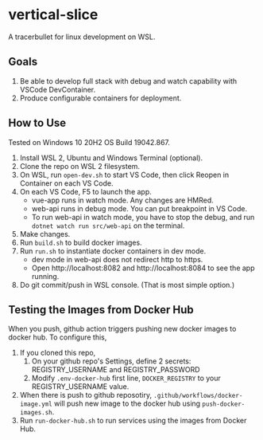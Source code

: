 # vertical-slice

A tracerbullet for linux development on WSL.

## Goals

1. Be able to develop full stack with debug and watch capability with VSCode DevContainer.
2. Produce configurable containers for deployment.

## How to Use

Tested on Windows 10 20H2 OS Build 19042.867.

1. Install WSL 2, Ubuntu and Windows Terminal (optional).
2. Clone the repo on WSL 2 filesystem.
3. On WSL, run `open-dev.sh` to start VS Code, then click Reopen in Container on each VS Code.
4. On each VS Code, F5 to launch the app.
    - vue-app runs in watch mode. Any changes are HMRed.
    - web-api runs in debug mode. You can put breakpoint in VS Code.
    - To run web-api in watch mode, you have to stop the debug, and run `dotnet watch run src/web-api` on the terminal.
5. Make changes.
6. Run `build.sh` to build docker images.
7. Run `run.sh` to instantiate docker containers in dev mode.
    - dev mode in web-api does not redirect http to https.
    - Open http://localhost:8082 and http://localhost:8084 to see the app running.
8. Do git commit/push in WSL console. (That is most simple option.)

## Testing the Images from Docker Hub

When you push, github action triggers pushing new docker images to docker hub. To configure this,

1. If you cloned this repo,
    1. On your github repo's Settings, define 2 secrets: REGISTRY_USERNAME and REGISTRY_PASSWORD
    2. Modify `.env-docker-hub` first line, `DOCKER_REGISTRY` to your REGISTRY_USERNAME value.
2. When there is push to github reposotiry, `.github/workflows/docker-image.yml` will push new image to the docker hub using `push-docker-images.sh`.
3. Run `run-docker-hub.sh` to run services using the images from Docker Hub.
